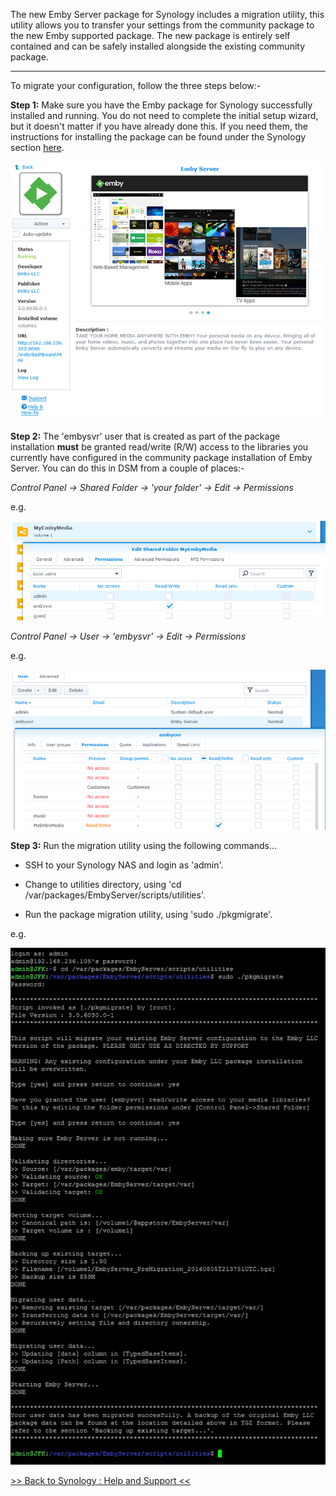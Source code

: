 The new Emby Server package for Synology includes a migration utility, this utility allows you to transfer your settings from the community package to the new Emby supported package. The new package is entirely self contained and can be safely installed alongside the existing community package.

--------

To migrate your configuration, follow the three steps below:-

__Step 1:__ Make sure you have the Emby package for Synology successfully installed and running. You do not need to complete the initial setup wizard, but it doesn't matter if you have already done this. If you need them, the instructions for installing the package can be found under the Synology section [here](https://emby.media/nas-server.html).

![Step 1](images/synology/Synology-Migrating-From-the-Community-Package-Step1.png "Synology : Migrating From the Community Package - Step 1")

__Step 2:__ The 'embysvr' user that is created as part of the package installation __must__ be granted read/write (R/W) access to the libraries you currently have configured in the community package installation of Emby Server. You can do this in DSM from a couple of places:-

_Control Panel -> Shared Folder -> 'your folder' -> Edit -> Permissions_

e.g.

![Step 2a](images/synology/Synology-Migrating-From-the-Community-Package-Step2a.png "Synology : Migrating From the Community Package - Step 2a")

_Control Panel -> User -> 'embysvr' -> Edit -> Permissions_

e.g.

![Step 2b](images/synology/Synology-Migrating-From-the-Community-Package-Step2b.png "Synology : Migrating From the Community Package - Step 2b")

__Step 3:__ Run the migration utility using the following commands...

* SSH to your Synology NAS and login as 'admin'.

* Change to utilities directory, using 'cd /var/packages/EmbyServer/scripts/utilities'.

* Run the package migration utility, using 'sudo ./pkgmigrate'.

e.g.

![Step 3](images/synology/Synology-Migrating-From-the-Community-Package-Step3.png "Synology : Migrating From the Community Package - Step 3")

[>> Back to Synology : Help and Support <<](Synology-:-Help-and-Support)
